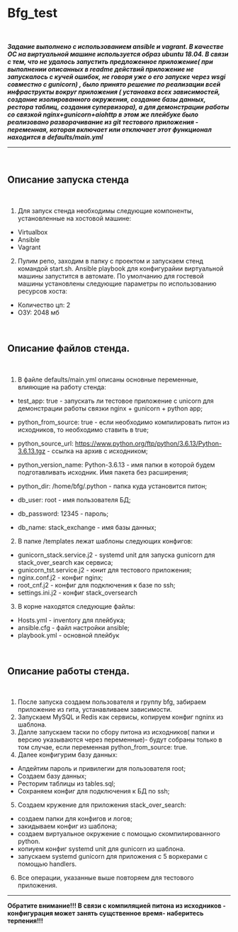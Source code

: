 # Bfg_test

<br>

***Задание выполнено с использованием ansible и vagrant. В качестве ОС на виртуальной машине используется образ ubuntu 18.04. В связи с тем, что не удалось запустить предложенное приложение( при выполнении описанных в readme действий приложение не запускалось с кучей ошибок, не говоря уже о его запуске через wsgi совместно с gunicorn) , было принято решение по реализации всей инфраструкты вокруг приложения ( установка всех зависимостей, создание изолированного окружения, создание базы данных, рестора таблиц, создания супервизора), а для демонстрации работы со связкой nginx+gunicorn+aiohttp в этом же плейбуке было реализовано разворачивание из git тестового приложения - переменная, которая включает или отключает этот функционал находится в defaults/main.yml*** 

---

<br>

## Описание запуска стенда
<br>

1. Для запуск стенда необходимы следующие компоненты, установленные на хостовой машине: 
 - Virtualbox
 - Ansible
 - Vagrant

 2. Пулим репо, заходим в папку с проектом и запускаем стенд командой start.sh. Ansible playbook для конфигурайии виртуальной машины запустится в автомате. По умолчанию для гостевой машины установлены следующие параметры по использованию ресурсов хоста:
 - Количество цп: 2
 - ОЗУ: 2048 мб  

<br>

## Описание файлов стенда.
<br>

 1. В файле defaults/main.yml описаны основные переменные, влияющие на работу стенда:
 - test_app: true - запускать ли тестовое приложение с unicorn для демонстрации работы связки nginx + gunicorn + python app;
- python_from_source: true - если необходимо компилировать питон из исходников, то необходимо ставить в true;
- python_source_url: https://www.python.org/ftp/python/3.6.13/Python-3.6.13.tgz - ссылка на архив с исходником;
- python_version_name: Python-3.6.13 - имя папки в которой будем подготавливать
исходник. Имя пакета без расширения;
- python_dir: /home/bfg/.python - папка куда установится питон;

- db_user: root - имя пользователя БД;
- db_password: 12345 - пароль;
- db_name: stack_exchange - имя базы данных;

2. В папке /templates лежат шаблоны следующих конфигов:

- gunicorn_stack.service.j2 - systemd unit для запуска gunicorn для stack_over_search как сервиса;
- gunicorn_tst.service.j2 - юнит для тестового приложения; 
- nginx.conf.j2 - конфиг nginx;
- root_cnf.j2 - конфиг для подключения к базе по ssh;
- settings.ini.j2 - конфиг stack_oversearch

3. В корне находятся следующие файлы:

- Hosts.yml - inventory для плейбука;
- ansible.cfg - файл настройки ansible;
- playbook.yml - основной плейбук


<br>

## Описание работы стенда.
<br>

1. После запуска создаем пользователя и группу bfg, забираем приложение из гита, устанавливаем зависимости.
2. Запускаем MySQL и Redis как сервисы, копируем конфиг ngninx из шаблона.
3. Далле запускаем таски по сбору питона из исходников( папки и версию указываются через переменные)- будут собраны только в том случае, если переменная python_from_source: true.
4. Далее конфигурим базу данных: 
- Апдейтим пароль и привилегии для пользователя root;
- Создаем базу данных;
- Ресторим таблицы из tables.sql;
- Сохраняем конфиг для подключения к БД по ssh;
5. Создаем кружение для приложения stack_over_search:
- создаем папки для конфигов и логов;
- закидываем конфиг из шаблона;
- создаем виртуальное окружение с помощью скомпилированного python.
- копиуем конфиг systemd unit для gunicorn из шаблона.
- запускаем systemd gunicorn для приложения с 5 воркерами c помощью handlers.
6. Все операции, указанные выше повторяем для тестового приложения.
---
**Обратите внимание!!! В связи с компиляцией питона из исходников - конфигурация может занять сущственное время- наберитесь терпения!!!**
